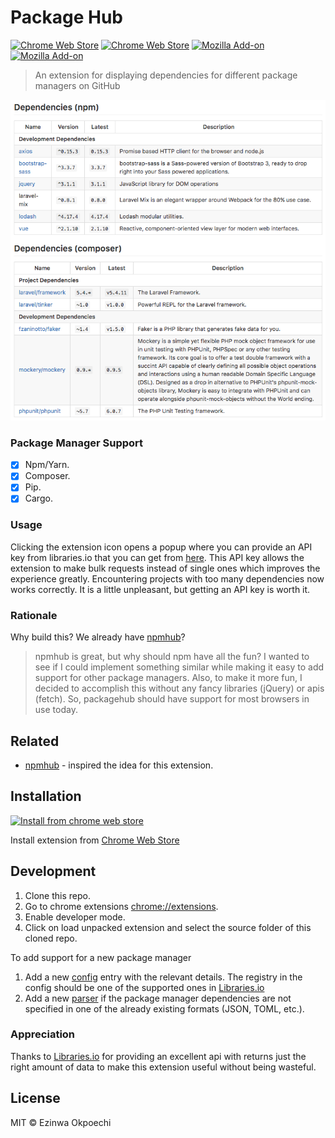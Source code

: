 # Package Hub
[![Chrome Web Store](https://img.shields.io/chrome-web-store/v/hnnjnbmjanpeoeapjllonejjgoonilal.svg?style=flat-square)](https://chrome.google.com/webstore/detail/package-hub/hnnjnbmjanpeoeapjllonejjgoonilal)
[![Chrome Web Store](https://img.shields.io/chrome-web-store/d/hnnjnbmjanpeoeapjllonejjgoonilal.svg?style=flat-square)](https://chrome.google.com/webstore/detail/package-hub/hnnjnbmjanpeoeapjllonejjgoonilal)
[![Mozilla Add-on](https://img.shields.io/amo/v/package-hub.svg?style=flat-square)](https://addons.mozilla.org/en-US/firefox/addon/package-hub)
[![Mozilla Add-on](https://img.shields.io/amo/d/package-hub.svg?style=flat-square)](https://addons.mozilla.org/en-US/firefox/addon/package-hub)

> An extension for displaying dependencies for different package managers on GitHub

![](screenshot.png)

### Package Manager Support
- [x] Npm/Yarn.
- [x] Composer.
- [x] Pip.
- [x] Cargo.

### Usage
Clicking the extension icon opens a popup where you can provide an API key from libraries.io that you can get from [here](https://libraries.io/api). This API key allows the extension to make bulk requests instead of single ones which improves the experience greatly. Encountering projects with too many dependencies now works correctly. It is a little unpleasant, but getting an API key is worth it.

### Rationale
Why build this? We already have [npmhub](https://github.com/npmhub/npmhub)?
> npmhub is great, but why should npm have all the fun?
I wanted to see if I could implement something similar while making it easy to
add support for other package managers.
Also, to make it more fun, I decided to accomplish this without any fancy libraries (jQuery) or apis (fetch). So, packagehub should have support for most browsers in use today.

## Related
* [npmhub](https://github.com/npmhub/npmhub) - inspired the idea for this extension.

## Installation

[![Install from chrome web store](https://developer.chrome.com/webstore/images/ChromeWebStore_Badge_v2_340x96.png)](https://chrome.google.com/webstore/detail/package-hub/hnnjnbmjanpeoeapjllonejjgoonilal)

Install extension from [Chrome Web Store](https://chrome.google.com/webstore/detail/package-hub/hnnjnbmjanpeoeapjllonejjgoonilal)

## Development

1. Clone this repo.
2. Go to chrome extensions [chrome://extensions](chrome://extensions).
3. Enable developer mode.
4. Click on load unpacked extension and select the source folder of this cloned repo.

To add support for a new package manager

1. Add a new [config](src/config.js) entry with the relevant details. The registry in the config should be one of the supported ones in [Libraries.io](https://libraries.io/)
2. Add a new [parser](src/parser.js) if the package manager dependencies are not specified in one of the already existing formats (JSON, TOML, etc.).

### Appreciation
Thanks to [Libraries.io](https://libraries.io/) for providing an excellent api with returns just the right amount of data to make this extension useful without being wasteful.

## License
MIT © Ezinwa Okpoechi
